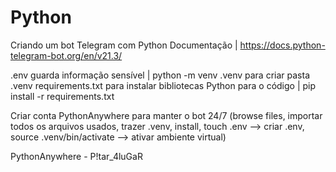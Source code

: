 # Python
Criando um bot Telegram com Python
Documentação | https://docs.python-telegram-bot.org/en/v21.3/

.env guarda informação sensível | python -m venv .venv para criar pasta .venv
requirements.txt para instalar bibliotecas Python para o código | pip install -r requirements.txt

Criar conta PythonAnywhere para manter o bot 24/7 (browse files, importar todos os arquivos usados, trazer .venv, install, touch .env --> criar .env, source .venv/bin/activate --> ativar ambiente virtual)

PythonAnywhere - P!tar_4luGaR
